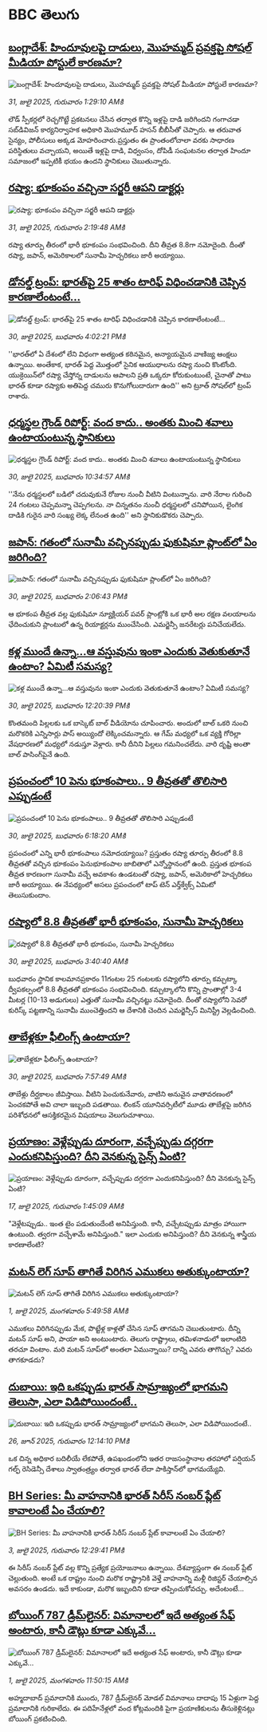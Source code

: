 # BBC తెలుగు## [బంగ్లాదేశ్: హిందూవులపై దాడులు, మొహమ్మద్‌ ప్రవక్తపై సోషల్ మీడియా పోస్టులే కారణమా? ](https://www.bbc.com/telugu/articles/c6204lr7967o?at_medium=RSS&at_campaign=rss?at_campaign=githubrss)![బంగ్లాదేశ్: హిందూవులపై దాడులు, మొహమ్మద్‌ ప్రవక్తపై సోషల్ మీడియా పోస్టులే కారణమా? ](https://ichef.bbci.co.uk/ace/ws/240/cpsprodpb/8993/live/20eaee80-6d3f-11f0-9462-bb509dc78127.jpg)_31, జులై 2025, గురువారం 1:29:10 AMకి_లౌడ్ స్పీకర్లలో రెచ్చగొట్టే ప్రకటనలు చేసిన తర్వాత కొన్ని ఇళ్లపై దాడి జరిగిందని గంగాచడా సబ్‌డివిజన్   కార్యనిర్వాహక అధికారి మొహమూద్ హసన్ బీబీసీతో చెప్పారు. ఆ తరువాత  సైన్యం, పోలీసులు అక్కడ మోహరించారు.ప్రస్తుతం ఈ ప్రాంతంలోచాలా వరకు సాధారణ పరిస్థితులు వచ్చాయని, అయితే ఇళ్లపై దాడి, విధ్వంసం, దోపిడీ సంఘటనల తర్వాత హిందూ సమాజంలో ఇప్పటికీ భయం ఉందని స్థానికులు చెబుతున్నారు.## [రష్యా: భూకంపం వచ్చినా సర్జరీ ఆపని డాక్టర్లు](https://www.bbc.com/telugu/articles/ce93g5gpyr7o?at_medium=RSS&at_campaign=rss?at_campaign=githubrss)![రష్యా: భూకంపం వచ్చినా సర్జరీ ఆపని డాక్టర్లు](https://ichef.bbci.co.uk/ace/ws/240/cpsprodpb/7bc0/live/3a06f2e0-6d5f-11f0-8dbd-f3d32ebd3327.jpg)_31, జులై 2025, గురువారం 2:19:48 AMకి_రష్యా తూర్పు తీరంలో భారీ భూకంపం సంభవించింది. దీని తీవ్రత 8.8గా నమోదైంది. దీంతో రష్యా, జపాన్, అమెరికాలలో సునామీ హెచ్చరికలు జారీ అయ్యాయి.## [డోనల్డ్ ట్రంప్: భారత్‌పై 25 శాతం టారిఫ్ విధించడానికి చెప్పిన కారణాలేంటంటే... ](https://www.bbc.com/telugu/articles/cwy392p9gkno?at_medium=RSS&at_campaign=rss?at_campaign=githubrss)![డోనల్డ్ ట్రంప్: భారత్‌పై 25 శాతం టారిఫ్ విధించడానికి చెప్పిన కారణాలేంటంటే... ](https://ichef.bbci.co.uk/ace/ws/240/cpsprodpb/bc60/live/66b7ec30-6d56-11f0-89ea-4d6f9851f623.jpg)_30, జులై 2025, బుధవారం 4:02:21 PMకి_''భారత్‌లో ఏ దేశంలో లేని విధంగా అత్యంత కఠినమైన, అన్యాయమైన వాణిజ్య ఆంక్షలు ఉన్నాయి. అంతేకాక, భారత్ పెద్ద మొత్తంలో సైనిక ఆయుధాలను రష్యా నుంచి కొంటోంది. యుక్రెయిన్‌లో రష్యా చేస్తోన్న దాడులను ఆపాలని ప్రతి ఒక్కరూ కోరుకుంటుంటే, చైనాతో పాటు భారత్ కూడా రష్యాకు అతిపెద్ద చమురు కొనుగోలుదారుగా ఉంది'' అని ట్రూత్ సోషల్‌లో ట్రంప్ రాశారు.## [ధర్మస్థల గ్రౌండ్ రిపోర్ట్: వంద కాదు.. అంతకు మించి శవాలు ఉంటాయంటున్న స్థానికులు](https://www.bbc.com/telugu/articles/c5y03j01w9go?at_medium=RSS&at_campaign=rss?at_campaign=githubrss)![ధర్మస్థల గ్రౌండ్ రిపోర్ట్: వంద కాదు.. అంతకు మించి శవాలు ఉంటాయంటున్న స్థానికులు](https://ichef.bbci.co.uk/ace/standard/240/cpsprodpb/c4ef/live/a6cf2550-6d50-11f0-89ea-4d6f9851f623.jpg)_30, జులై 2025, బుధవారం 10:34:57 AMకి_''నేను ధర్మస్థలలో బడిలో చదువుకునే రోజుల నుంచీ వీటిని వింటున్నాను. వారి నేరాల గురించి 24 గంటలు చెప్పమన్నా చెప్పగలను. నా చిన్నతనం నుంచీ ధర్మస్థలలో చనిపోయిన, లైంగిక దాడికి గురైన వారి సంఖ్య లెక్క లేనంత ఉంది'' అని స్థానికుడొకరు చెప్పారు.## [జపాన్: గతంలో సునామీ వచ్చినప్పుడు ఫుకుషిమా ప్లాంట్‌లో ఏం జరిగింది?](https://www.bbc.com/telugu/articles/cdrkd213nelo?at_medium=RSS&at_campaign=rss?at_campaign=githubrss)![జపాన్: గతంలో సునామీ వచ్చినప్పుడు ఫుకుషిమా ప్లాంట్‌లో ఏం జరిగింది?](https://ichef.bbci.co.uk/ace/ws/240/cpsprodpb/ac4c/live/c7f900f0-6d3e-11f0-af20-030418be2ca5.jpg)_30, జులై 2025, బుధవారం 2:06:43 PMకి_ఆ భూకంప తీవ్రత వల్ల ఫుకుషిమా న్యూక్లియర్ పవర్ ప్లాంట్లోకి ఒక భారీ అల రక్షణ వలయాలను ఛేదించుకుని ప్లాంటులో ఉన్న రియాక్టర్లను ముంచేసింది. ఎమర్జెన్సీ జనరేటర్లు పనిచేయలేదు.## [కళ్ల ముందే ఉన్నా...ఆ వస్తువును ఇంకా ఎందుకు వెతుకుతూనే ఉంటాం? ఏమిటీ సమస్య?](https://www.bbc.com/telugu/articles/cx2x8nm9exeo?at_medium=RSS&at_campaign=rss?at_campaign=githubrss)![కళ్ల ముందే ఉన్నా...ఆ వస్తువును ఇంకా ఎందుకు వెతుకుతూనే ఉంటాం? ఏమిటీ సమస్య?](https://ichef.bbci.co.uk/ace/ws/240/cpsprodpb/ff2c/live/9a12c590-6c8f-11f0-8dbd-f3d32ebd3327.jpg)_30, జులై 2025, బుధవారం 12:20:39 PMకి_కొంతమంది పిల్లలకు ఒక బాస్కెట్ బాల్ వీడియోను చూపించారు. అందులో బాల్ ఒకరి నుంచి మరొకరికి ఎన్నిసార్లు పాస్ అయ్యిందో లెక్కించమన్నారు. ఆ గేమ్ మధ్యలో ఒక వ్యక్తి గోరిల్లా వేషధారణలో మధ్యలో నడుస్తూ వెళ్లారు. కానీ దీనిని పిల్లలు గమనించలేదు. వారి దృష్టి అంతా బాల్ పాసింగ్‌పైనే ఉంది.## [ప్రపంచంలో 10  పెను భూకంపాలు.. 9 తీవ్రతతో తొలిసారి ఎప్పుడంటే](https://www.bbc.com/telugu/articles/c627l0w21zpo?at_medium=RSS&at_campaign=rss?at_campaign=githubrss)![ప్రపంచంలో 10  పెను భూకంపాలు.. 9 తీవ్రతతో తొలిసారి ఎప్పుడంటే](https://ichef.bbci.co.uk/ace/ws/240/cpsprodpb/c60a/live/75b98810-6d06-11f0-9f87-837be3bb0689.jpg)_30, జులై 2025, బుధవారం 6:18:20 AMకి_ప్రపంచంలో ఎన్ని భారీ భూకంపాలు నమోదయ్యాయి? ప్రస్తుతం రష్యా తూర్పు తీరంలో 8.8 తీవ్రతతో వచ్చిన భూకంపం  పెనుభూకంపాల జాబితాలో ఎన్నోస్థానంలో ఉంది. ప్రస్తుత భూకంప తీవ్రత కారణంగా సునామీ వచ్చే అవకాశం ఉండటంతో రష్యా, జపాన్, అమెరికాలో హెచ్చరికలు జారీ అయ్యాయి. ఈ నేపథ్యంలో అసలు ప్రపంచంలో టాప్ టెన్ ఎర్త్‌క్వేక్స్ ఏమిటో తెలుసుకుందాం.## [రష్యాలో 8.8 తీవ్రతతో భారీ భూకంపం, సునామీ హెచ్చరికలు ](https://www.bbc.com/telugu/articles/cq87v7ng44ko?at_medium=RSS&at_campaign=rss?at_campaign=githubrss)![రష్యాలో 8.8 తీవ్రతతో భారీ భూకంపం, సునామీ హెచ్చరికలు ](https://ichef.bbci.co.uk/ace/ws/240/cpsprodpb/3891/live/3d0949f0-6cfd-11f0-922f-31d3fc298db1.jpg)_30, జులై 2025, బుధవారం 3:40:40 AMకి_బుధవారం స్థానిక కాలమానప్రకారం 11గంటల 25 గంటలకు  రష్యాలోని తూర్పు కమ్చట్కా ద్వీపకల్పంలో  8.8 తీవ్రతతో భూకంపం సంభవించింది. కమ్చట్కాలోని కొన్ని ప్రాంతాల్లో 3-4 మీటర్ల (10-13 అడుగులు) ఎత్తుతో సునామీ వచ్చినట్టు నమోదైంది. దీంతో రష్యాలోని సెవరో కురిస్క్ పట్టణాన్ని సునామీ ముంచెత్తిందని ఆ దేశానికి చెందిన ఎమర్జెన్సీస్ మినిస్ట్రీ వెల్లడించింది.## [తాబేళ్లకూ ఫీలింగ్స్ ఉంటాయా?](https://www.bbc.com/telugu/articles/c4gez5rzplmo?at_medium=RSS&at_campaign=rss?at_campaign=githubrss)![తాబేళ్లకూ ఫీలింగ్స్ ఉంటాయా?](https://ichef.bbci.co.uk/ace/ws/240/cpsprodpb/cdd3/live/097dd6d0-6d18-11f0-8dbd-f3d32ebd3327.jpg)_30, జులై 2025, బుధవారం 7:57:49 AMకి_తాబేళ్లు దీర్ఘకాలం జీవిస్తాయి.  వీటిని పెంచుకునేవారు, వాటిని అనువైన వాతావరణంలో పెంచకపోతే అవి చాలా ఇబ్బంది పడతాయి. లింకన్ యూనివర్సిటీలో  మూడు తాబేళ్లపై జరిగిన పరిశోధనలో  ఆసక్తికరమైన విషయాలు వెలుగుచూశాయి.## [ప్రయాణం: వెళ్లేప్పుడు దూరంగా, వచ్చేప్పుడు దగ్గరగా ఎందుకనిపిస్తుంది? దీని వెనకున్న సైన్స్ ఏంటి?](https://www.bbc.com/telugu/articles/c0l4y727n1jo?at_medium=RSS&at_campaign=rss?at_campaign=githubrss)![ప్రయాణం: వెళ్లేప్పుడు దూరంగా, వచ్చేప్పుడు దగ్గరగా ఎందుకనిపిస్తుంది? దీని వెనకున్న సైన్స్ ఏంటి?](https://ichef.bbci.co.uk/ace/ws/240/cpsprodpb/054c/live/6957c010-62b0-11f0-8e78-11023c48a856.png)_17, జులై 2025, గురువారం 1:45:09 AMకి_"వెళ్లేటప్పుడు.. ఇంత టైం పడుతుందేంటి అనిపిస్తుంది. కానీ, వచ్చేటప్పుడు మాత్రం హాయిగా ఉంటుంది. త్వరగా వచ్చేశామే అనిపిస్తుంది." ఇలా ఎందుకు అనిపిస్తుంది? దీని వెనకున్న శాస్త్రీయ కారణాలేంటి?## [మటన్ లెగ్ సూప్ తాగితే విరిగిన ఎముకలు అతుక్కుంటాయా?](https://www.bbc.com/telugu/articles/c0l4g92j8kzo?at_medium=RSS&at_campaign=rss?at_campaign=githubrss)![మటన్ లెగ్ సూప్ తాగితే విరిగిన ఎముకలు అతుక్కుంటాయా?](https://ichef.bbci.co.uk/ace/ws/240/cpsprodpb/b31e/live/cce532c0-6d41-11f0-9462-bb509dc78127.jpg)_1, జులై 2025, మంగళవారం 5:49:58 AMకి_ఎముకలు విరిగినప్పుడు మేక, పొట్టేళ్ల కాళ్లతో చేసిన సూప్ తాగమని చెబుతుంటారు. దీన్ని మటన్ సూప్ అని, పాయా అని అంటుంటారు. తెలుగు రాష్ట్రాలు, తమిళనాడులో ఇలాంటిది తరచూ వింటాం. మరి మటన్ సూప్‌లో అంతలా ఏమున్నాయి? దాన్ని ఎవరు తాగొచ్చు? ఎవరు తాగకూడదు?## [దుబాయి: ఇది ఒకప్పుడు భారత్ సామ్రాజ్యంలో భాగమని తెలుసా, ఎలా విడిపోయిందంటే..](https://www.bbc.com/telugu/articles/ce83x3rekyyo?at_medium=RSS&at_campaign=rss?at_campaign=githubrss)![దుబాయి: ఇది ఒకప్పుడు భారత్ సామ్రాజ్యంలో భాగమని తెలుసా, ఎలా విడిపోయిందంటే..](https://ichef.bbci.co.uk/ace/ws/240/cpsprodpb/89c1/live/fbe80b80-5282-11f0-809e-059b7ea85131.jpg)_26, జూన్ 2025, గురువారం 12:14:10 PMకి_ఒక చిన్న అధికార బదిలీయే లేకపోతే, ఉపఖండంలోని ఇతర రాజసంస్థానాల తరహాలో  పర్షియన్ గల్ఫ్ రెసిడెన్సీ దేశాలు స్వాతంత్ర్యం తర్వాత భారత్ లేదా పాకిస్తాన్‌లో భాగమయ్యేవి.## [BH Series: మీ వాహనానికి భారత్ సిరీస్ నంబర్ ప్లేట్ కావాలంటే ఏం చేయాలి?](https://www.bbc.com/telugu/articles/c9dg040gzv6o?at_medium=RSS&at_campaign=rss?at_campaign=githubrss)![BH Series: మీ వాహనానికి భారత్ సిరీస్ నంబర్ ప్లేట్ కావాలంటే ఏం చేయాలి?](https://ichef.bbci.co.uk/ace/ws/240/cpsprodpb/c5c0/live/7facfba0-5801-11f0-b5c5-012c5796682d.jpg)_3, జులై 2025, గురువారం 12:29:41 PMకి_ఈ సిరీస్ నంబర్ ప్లేట్ వల్ల కొన్ని ప్రత్యేక ప్రయోజనాలు ఉన్నాయి. దేశవ్యాప్తంగా ఈ నంబర్ ప్లేట్ చెల్లుతుంది. అంటే ఒక రాష్ట్రం నుంచి మరొక రాష్ట్రానికి వెళ్తే వాహనాన్ని మళ్లీ రిజిస్టర్ చేయాల్సిన అవసరం ఉండదు. ఇదే కాకుండా, మరొక ఇబ్బందిని కూడా తప్పించుకోవచ్చు. అదేంటంటే...## [బోయింగ్ 787 డ్రీమ్‌లైనర్: విమానాలలో ఇదే అత్యంత సేఫ్ అంటారు, కానీ డౌట్లు కూడా ఎక్కువే...](https://www.bbc.com/telugu/articles/c8d664g0dz9o?at_medium=RSS&at_campaign=rss?at_campaign=githubrss)![బోయింగ్ 787 డ్రీమ్‌లైనర్: విమానాలలో ఇదే అత్యంత సేఫ్ అంటారు, కానీ డౌట్లు కూడా ఎక్కువే...](https://ichef.bbci.co.uk/ace/ws/240/cpsprodpb/aebe/live/0ad87b80-5674-11f0-95fc-edf89039c20a.jpg)_1, జులై 2025, మంగళవారం 11:50:15 AMకి_అహ్మదాబాద్ ప్రమాదానికి ముందు, 787 డ్రీమ్‌లైనర్ మోడల్ విమానాలు దాదాపు 15 ఏళ్లుగా పెద్ద ప్రమాదానికి గురికాలేదు. ఈ పదిహేనేళ్లలో వంద కోట్లమందికి  పైగా ప్రయాణికులను తీసుకెళ్లినట్లు బోయింగ్ ప్రకటించింది.
